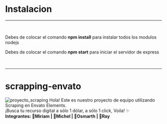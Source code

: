 <h1>Instalacion</h1>
<hr><br>
<p>Debes de colocar el comando <b>npm install</b> para instalar todos los modulos nodejs </p>
<p>Debes de colocar el comando <b>npm start</b> para iniciar el servidor de express</p>

<br>
<hr>

# scrapping-envato
![proyecto_scraping](https://user-images.githubusercontent.com/54458108/232280251-01bce6e4-d908-49a5-b3cb-5260fd6b77b3.PNG)
Hola! Este es nuestro proyecto de equipo utilizando Scraping en Envato Elements. 
<br>¡Busca tu recurso digital a sólo 1 dólar, a sólo 1 click, Voila! ✨
<br>
<strong>Integrantes: 📍Miriam | 📍Michel | 📍Osmarth | 📍Ray </strong>
